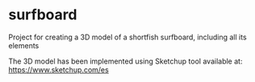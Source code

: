 # surfboard
Project for creating a 3D model of a shortfish surfboard, including all its elements

The 3D model has been implemented using Sketchup tool available at: https://www.sketchup.com/es
